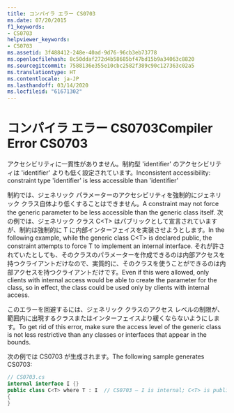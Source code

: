 ```yaml
---
title: コンパイラ エラー CS0703
ms.date: 07/20/2015
f1_keywords:
- CS0703
helpviewer_keywords:
- CS0703
ms.assetid: 3f488412-248e-40ad-9d76-96cb3eb73778
ms.openlocfilehash: 8c50ddaf272d4b58685bf47bd15b9a34063c8820
ms.sourcegitcommit: 7588136e355e10cbc2582f389c90c127363c02a5
ms.translationtype: HT
ms.contentlocale: ja-JP
ms.lasthandoff: 03/14/2020
ms.locfileid: "61671302"
---
```

# <a name="compiler-error-cs0703"></a><span data-ttu-id="07ed8-102">コンパイラ エラー CS0703</span><span class="sxs-lookup"><span data-stu-id="07ed8-102">Compiler Error CS0703</span></span>
<span data-ttu-id="07ed8-103">アクセシビリティに一貫性がありません。制約型 'identifier' のアクセシビリティは 'identifier' よりも低く設定されています。</span><span class="sxs-lookup"><span data-stu-id="07ed8-103">Inconsistent accessibility: constraint type 'identifier' is less accessible than 'identifier'</span></span>  
  
 <span data-ttu-id="07ed8-104">制約では、ジェネリック パラメーターのアクセシビリティを強制的にジェネリック クラス自体より低くすることはできません。</span><span class="sxs-lookup"><span data-stu-id="07ed8-104">A constraint may not force the generic parameter to be less accessible than the generic class itself.</span></span> <span data-ttu-id="07ed8-105">次の例では、ジェネリック クラス C\<T> はパブリックとして宣言されていますが、制約は強制的に T に内部インターフェイスを実装させようとします。</span><span class="sxs-lookup"><span data-stu-id="07ed8-105">In the following example, while the generic class C\<T> is declared public, the constraint attempts to force T to implement an internal interface.</span></span> <span data-ttu-id="07ed8-106">それが許されていたとしても、そのクラスのパラメーターを作成できるのは内部アクセスを持つクライアントだけなので、実質的に、そのクラスを使うことができるのは内部アクセスを持つクライアントだけです。</span><span class="sxs-lookup"><span data-stu-id="07ed8-106">Even if this were allowed, only clients with internal access would be able to create the parameter for the class, so in effect, the class could be used only by clients with internal access.</span></span>  
  
 <span data-ttu-id="07ed8-107">このエラーを回避するには、ジェネリック クラスのアクセス レベルの制限が、範囲内に出現するクラスまたはインターフェイスより緩くならないようにします。</span><span class="sxs-lookup"><span data-stu-id="07ed8-107">To get rid of this error, make sure the access level of the generic class is not less restrictive than any classes or interfaces that appear in the bounds.</span></span>  
  
 <span data-ttu-id="07ed8-108">次の例では CS0703 が生成されます。</span><span class="sxs-lookup"><span data-stu-id="07ed8-108">The following sample generates CS0703:</span></span>  
  
```csharp  
// CS0703.cs  
internal interface I {}  
public class C<T> where T : I  // CS0703 – I is internal; C<T> is public  
{  
}  
```
